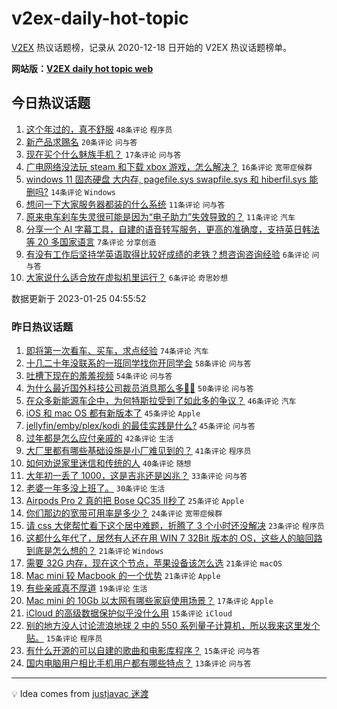 # v2ex-daily-hot-topic

[V2EX](https://www.v2ex.com/) 热议话题榜，记录从 2020-12-18 日开始的 V2EX 热议话题榜单。

**网站版：[V2EX daily hot topic web](https://boojack.github.io/v2ex-daily-hot-topic-web/)**

## 今日热议话题

<!-- TODAY BEGIN -->

1. [这个年过的，真不舒服](https://www.v2ex.com/t/910529) `48条评论` `程序员`
1. [新产品求赐名](https://www.v2ex.com/t/910532) `20条评论` `问与答`
1. [现在买个什么魅族手机？](https://www.v2ex.com/t/910528) `17条评论` `问与答`
1. [广电网络没法玩 steam 和下载 xbox 游戏，怎么解决？](https://www.v2ex.com/t/910531) `16条评论` `宽带症候群`
1. [windows 11 固态硬盘 大内存, pagefile.sys swapfile.sys 和 hiberfil.sys 能删吗?](https://www.v2ex.com/t/910542) `14条评论` `Windows`
1. [想问一下大家服务器都装的什么系统](https://www.v2ex.com/t/910554) `11条评论` `问与答`
1. [原来电车刹车失灵很可能是因为“电子助力”失效导致的？](https://www.v2ex.com/t/910530) `11条评论` `汽车`
1. [分享一个 AI 字幕工具，自建的语音转写服务，更高的准确度，支持英日韩法等 20 多国家语言](https://www.v2ex.com/t/910552) `7条评论` `分享创造`
1. [有没有工作后坚持学英语取得比较好成绩的老铁？想咨询咨询经验](https://www.v2ex.com/t/910541) `6条评论` `问与答`
1. [大家说什么适合放在虚拟机里运行？](https://www.v2ex.com/t/910536) `6条评论` `奇思妙想`

数据更新于 2023-01-25 04:55:52

<!-- TODAY END -->

### 昨日热议话题

<!-- YESTERDAY BEGIN -->

1. [即将第一次看车、买车，求点经验](https://www.v2ex.com/t/910425) `74条评论` `汽车`
1. [十几二十年没联系的一班同学找你开同学会](https://www.v2ex.com/t/910411) `58条评论` `问与答`
1. [吐槽下现在的羞羞视频](https://www.v2ex.com/t/910418) `54条评论` `问与答`
1. [为什么最近国外科技公司裁员消息那么多😶‍🌫️](https://www.v2ex.com/t/910414) `50条评论` `问与答`
1. [在众多新能源车企中，为何特斯拉受到了如此多的争议？](https://www.v2ex.com/t/910443) `46条评论` `汽车`
1. [iOS 和 mac OS 都有新版本了](https://www.v2ex.com/t/910409) `45条评论` `Apple`
1. [jellyfin/emby/plex/kodi 的最佳实践是什么?](https://www.v2ex.com/t/910440) `45条评论` `问与答`
1. [过年都是怎么应付亲戚的](https://www.v2ex.com/t/910415) `42条评论` `生活`
1. [大厂里都有哪些基础设施是小厂难见到的？](https://www.v2ex.com/t/910430) `41条评论` `程序员`
1. [如何劝说家里迷信和传统的人](https://www.v2ex.com/t/910469) `40条评论` `随想`
1. [大年初一丢了 1000，这是吉兆还是凶兆？](https://www.v2ex.com/t/910487) `33条评论` `问与答`
1. [老婆一年多没上班了。](https://www.v2ex.com/t/910475) `30条评论` `生活`
1. [Airpods Pro 2 真的把 Bose QC35 Ⅱ秒了](https://www.v2ex.com/t/910502) `25条评论` `Apple`
1. [你们那边的宽带可用率是多少？](https://www.v2ex.com/t/910493) `24条评论` `宽带症候群`
1. [请 css 大佬帮忙看下这个居中难题，折腾了 3 个小时还没解决](https://www.v2ex.com/t/910482) `23条评论` `程序员`
1. [这都什么年代了，居然有人还在用 WIN 7 32Bit 版本的 OS，这些人的脑回路到底是怎么想的？](https://www.v2ex.com/t/910471) `21条评论` `Windows`
1. [需要 32G 内存，现在这个节点，苹果设备该怎么选](https://www.v2ex.com/t/910434) `21条评论` `macOS`
1. [Mac mini 较 Macbook 的一个优势](https://www.v2ex.com/t/910421) `21条评论` `Apple`
1. [有些亲戚真不厚道](https://www.v2ex.com/t/910481) `19条评论` `生活`
1. [Mac mini 的 10Gb 以太网有哪些家庭使用场景？](https://www.v2ex.com/t/910449) `17条评论` `Apple`
1. [iCloud 的高级数据保护似乎没什么用](https://www.v2ex.com/t/910477) `15条评论` `iCloud`
1. [别的地方没人讨论流浪地球 2 中的 550 系列量子计算机，所以我来这里发个贴。](https://www.v2ex.com/t/910450) `15条评论` `程序员`
1. [有什么开源的可以自建的歌曲和电影库程序？](https://www.v2ex.com/t/910412) `15条评论` `问与答`
1. [国内电脑用户相比手机用户都有哪些特点？](https://www.v2ex.com/t/910420) `13条评论` `问与答`

<!-- YESTERDAY END -->

---

💡 Idea comes from [justjavac 迷渡](https://github.com/justjavac/)
